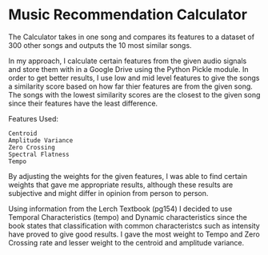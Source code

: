 # Music Recommendation Calculator

The Calculator takes in one song and compares its features to a dataset of 300 other songs and outputs the 10 most similar songs. 

In my approach, I calculate certain features from the given audio signals and store them with in a Google Drive using the Python Pickle module.
In order to get better results, I use low and mid level features to give the songs a similarity score based on how far thier features are from the given song. The songs with the lowest similarity scores are the closest to the given song since their features have the least difference.

Features Used:

    Centroid
    Amplitude Variance
    Zero Crossing
    Spectral Flatness
    Tempo

By adjusting the weights for the given features, I was able to find certain weights that gave me appropriate results, although these results are subjective and might differ in opinion from person to person.

Using information from the Lerch Textbook (pg154) I decided to use Temporal Characteristics (tempo) and Dynamic characteristics since the book states that classification with common characteristcs such as intensity have proved to give good results. I gave the most weight to Tempo and Zero Crossing rate and lesser weight to the centroid and amplitude variance.
